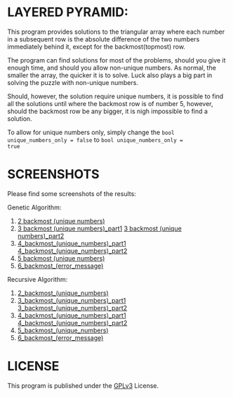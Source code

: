 # LAYERED PYRAMID:
This program provides solutions to the triangular array where each number in a subsequent row is the absolute difference of the two numbers immediately behind it, except for the backmost(topmost) row.

The program can find solutions for most of the problems, should you give it enough time, and should you allow non-unique numbers. As normal, the smaller the array, the quicker it is to solve. Luck also plays a big part in solving the puzzle with non-unique numbers.

Should, however, the solution require unique numbers, it is possible to find all the solutions until where the backmost row is of number 5, however, should the backmost row be any bigger, it is nigh impossible to find a solution.

To allow for unique numbers only, simply change the <code>bool unique_numbers_only = false</code> to <code>bool unique_numbers_only = true</code>

# SCREENSHOTS
Please find some screenshots of the results:

Genetic Algorithm:
1) [2 backmost (unique numbers)](screenshots/2_backmost_row_genetic.png)
2) [3 backmost (unique numbers)_part1](screenshots/3_backmost_row_genetic_part1.png)
   [3 backmost (unique numbers)_part2](screenshots/3_backmost_row_genetic_part2.png)
3) [4_backmost_(unique_numbers)_part1](screenshots/4_backmost_row_genetic_part1.png)
   [4_backmost_(unique_numbers)_part2](screenshots/4_backmost_row_genetic_part2.png)
4) [5 backmost (unique numbers)](screenshots/5_backmost_row_genetic.png)
5) [6_backmost_(error_message)](screenshots/error_genetic.png)

Recursive Algorithm:
1) [2_backmost_(unique_numbers)](screenshots/2_backmost_row_recursive.png)
2) [3_backmost_(unique_numbers)_part1](screenshots/3_backmost_row_recursive_part1.png)
   [3_backmost_(unique_numbers)_part2](screenshots/3_backmost_row_recursive_part2.png)
3) [4_backmost_(unique_numbers)_part1](screenshots/4_backmost_row_recursive_part1.png)
   [4_backmost_(unique_numbers)_part2](screenshots/4_backmost_row_recursive_part2.png)
4) [5_backmost_(unique_numbers)](screenshots/5_backmost_row_recursive.png)
5) [6_backmost_(error_message)](screenshots/error_recursive.png)

# LICENSE
This program is published under the [GPLv3](COPYING) License.
